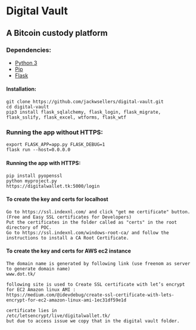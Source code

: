 # Digital Vault
## A Bitcoin custody platform
### Dependencies:
- [Python 3](https://www.python.org/)
- [Pip](https://pypi.org/project/pip/)
- [Flask](http://flask.pocoo.org/)
#### Installation:
```
git clone https://github.com/jackwsellers/digital-vault.git
cd digital-vault
pip3 install flask_sqlalchemy, flask_login, flask_migrate, flask_sslify, flask_excel, wtforms, flask_wtf
```
### Running the app without HTTPS:
```
export FLASK_APP=app.py FLASK_DEBUG=1
flask run --host=0.0.0.0
```

#### Running the app with HTTPS:
```
pip install pyopenssl
python myproject.py
https://digitalwallet.tk:5000/login
```

#### To create the key and certs for localhost
```
Go to https://ssl.indexnl.com/ and click "get me certificate" button.  (Free and Easy SSL certificates for Developers)
Put the certificates in the folder called as "certs" in the root directory of POC.
Go to https://ssl.indexnl.com/windows-root-ca/ and follow the instructions to install a CA Root Certificate.
```

#### To create the key and certs for AWS ec2 instance
```
The domain name is generated by following link (use freenom as server to generate domain name)
www.dot.tk/

following site is used to Create SSL certificate with let’s encrypt for EC2 Amazon linux AMI :
https://medium.com/@idevdebug/create-ssl-certificate-with-lets-encrypt-for-ec2-amazon-linux-ami-1ec31df59e1d

certificate lies in 
/etc/letsencrypt/live/digitalwallet.tk/
but due to access issue we copy that in the digital vault folder.
```
